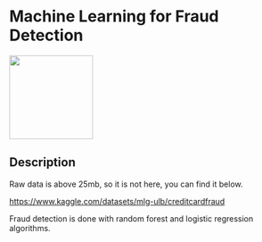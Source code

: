 # Machine Learning for Fraud Detection

<img width=150 src='https://user-images.githubusercontent.com/60014138/180408175-161db187-9bf5-4644-bda8-514f8a5b92c1.png'></img>

## Description
Raw data is above 25mb, so it is not here, you can find it below.

https://www.kaggle.com/datasets/mlg-ulb/creditcardfraud

Fraud detection is done with random forest and logistic regression algorithms.
